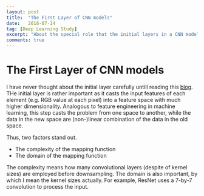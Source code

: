 ```yaml
---
layout: post
title:  "The First Layer of CNN models"
date:   2016-07-14
tag: [Deep Learning Study]
excerpt: "About the special role that the initial layers in a CNN model is playing"
comments: true
---
```


# The First Layer of CNN models

I have never thought about the initial layer carefully untill reading this [blog](http://linkis.com/github.io/kDnqR). THe initial layer is rather important as it casts the input features of each element (e.g. RGB value at each pixel) into a feature space with much higher dimensionality. Analogous to feature engineering in machine learning, this step casts the problem from one space to another, while the data in the new space are (non-)linear combination of the data in the old space. 

Thus, two factors stand out.
+ The complexity of the mapping function
+ The domain of the mapping function

The complexity means how many convolutional layers (despite of kernel sizes) are employed before downsampling. The domain is also important, by which I mean the kernel sizes actually. For example, ResNet uses a 7-by-7 convolution to process the input.

